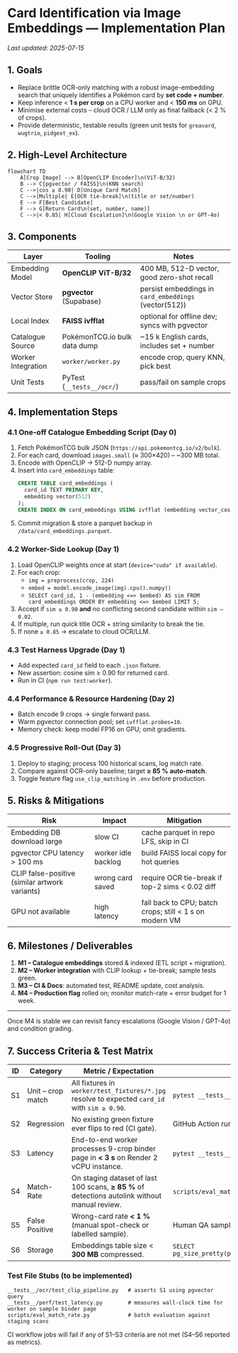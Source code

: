 # Card Identification via Image Embeddings — Implementation Plan

_Last updated: 2025-07-15_

## 1. Goals

* Replace brittle OCR-only matching with a robust image-embedding search that uniquely identifies a Pokémon card by **set code + number**.
* Keep inference < **1 s per crop** on a CPU worker and < **150 ms** on GPU.
* Minimise external costs – cloud OCR / LLM only as final fallback (< 2 % of crops).
* Provide deterministic, testable results (green unit tests for `greavard`, `wugtrio`, `pidgeot_ex`).

## 2. High-Level Architecture

```mermaid
flowchart TD
    A[Crop Image] --> B[OpenCLIP Encoder]\n(ViT-B/32)
    B --> C{pgvector / FAISS}\n(KNN search)
    C -->|cos ≥ 0.90| D[Unique Card Match]
    C -->|Multiple| E[OCR tie-break]\n(title or set/number)
    E --> F[Best Candidate]
    F --> G[Return Card\n(set, number, name)]
    C -->|< 0.85| H[Cloud Escalation]\n(Google Vision \n or GPT-4o)
```

## 3. Components

| Layer | Tooling | Notes |
|-------|---------|-------|
| Embedding Model | **OpenCLIP ViT-B/32** | 400 MB, 512-D vector, good zero-shot recall |
| Vector Store | **pgvector** (Supabase) | persist embeddings in `card_embeddings` (vector(512)) |
| Local Index | **FAISS ivfflat** | optional for offline dev; syncs with pgvector |
| Catalogue Source | PokémonTCG.io bulk data dump | ~15 k English cards, includes set + number |
| Worker Integration | `worker/worker.py` | encode crop, query KNN, pick best |
| Unit Tests | PyTest (`__tests__/ocr/`) | pass/fail on sample crops |

## 4. Implementation Steps

### 4.1 One-off Catalogue Embedding Script (Day 0)
1. Fetch PokémonTCG bulk JSON (`https://api.pokemontcg.io/v2/bulk`).
2. For each card, download `images.small` (≈ 300×420) – ~300 MB total.
3. Encode with OpenCLIP → 512-D numpy array.
4. Insert into `card_embeddings` table:
   ```sql
   CREATE TABLE card_embeddings (
     card_id TEXT PRIMARY KEY,
     embedding vector(512)
   );
   CREATE INDEX ON card_embeddings USING ivfflat (embedding vector_cosine_ops);
   ```
5. Commit migration & store a parquet backup in `/data/card_embeddings.parquet`.

### 4.2 Worker-Side Lookup (Day 1)
1. Load OpenCLIP weights once at start (`device="cuda" if available`).
2. For each crop:
   * `img = preprocess(crop, 224)`
   * `embed = model.encode_image(img).cpu().numpy()`
   * `SELECT card_id, 1 - (embedding <=> $embed) AS sim
      FROM card_embeddings
      ORDER BY embedding <=> $embed
      LIMIT 5;`
3. Accept if `sim ≥ 0.90` **and** no conflicting second candidate within `sim – 0.02`.
4. If multiple, run quick title OCR + string similarity to break the tie.
5. If none `≥ 0.85` → escalate to cloud OCR/LLM.

### 4.3 Test Harness Upgrade (Day 1)
* Add expected `card_id` field to each `.json` fixture.
* New assertion: cosine sim ≥ 0.90 for returned card.
* Run in CI (`npm run test:worker`).

### 4.4 Performance & Resource Hardening (Day 2)
* Batch encode 9 crops → single forward pass.
* Warm pgvector connection pool; set `ivfflat.probes=10`.
* Memory check: keep model FP16 on GPU; omit gradients.

### 4.5 Progressive Roll-Out (Day 3)
1. Deploy to staging; process 100 historical scans, log match rate.
2. Compare against OCR-only baseline; target **≥ 85 % auto-match**.
3. Toggle feature flag `use_clip_matching` in `.env` before production.

## 5. Risks & Mitigations

| Risk | Impact | Mitigation |
|------|--------|------------|
| Embedding DB download large | slow CI | cache parquet in repo LFS, skip in CI |
| pgvector CPU latency > 100 ms | worker idle backlog | build FAISS local copy for hot queries |
| CLIP false-positive (similar artwork variants) | wrong card saved | require OCR tie-break if top-2 sims < 0.02 diff |
| GPU not available | high latency | fall back to CPU; batch crops; still < 1 s on modern VM |

## 6. Milestones / Deliverables

1. **M1 – Catalogue embeddings** stored & indexed (ETL script + migration).
2. **M2 – Worker integration** with CLIP lookup + tie-break; sample tests green.
3. **M3 – CI & Docs**: automated test, README update, cost analysis.
4. **M4 – Production flag** rolled on; monitor match-rate + error budget for 1 week.

---
Once M4 is stable we can revisit fancy escalations (Google Vision / GPT-4o) and condition grading. 

## 7. Success Criteria & Test Matrix

| ID | Category | Metric / Expectation | Test Method |
|----|----------|----------------------|-------------|
| S1 | Unit – crop match | All fixtures in `worker/test_fixtures/*.jpg` resolve to expected `card_id` with `sim ≥ 0.90`. | `pytest __tests__/ocr/test_clip_pipeline.py` |
| S2 | Regression | No existing green fixture ever flips to red (CI gate). | GitHub Action runs on every PR |
| S3 | Latency | End-to-end worker processes 9-crop binder page in **< 3 s** on Render 2 vCPU instance. | `pytest __tests__/perf/test_latency.py` (marks failure if >3 s) |
| S4 | Match-Rate | On staging dataset of last 100 scans, **≥ 85 %** of detections autolink without manual review. | `scripts/eval_match_rate.py` prints rate – CI passes if ≥85 %. |
| S5 | False Positive | Wrong-card rate **< 1 %** (manual spot-check or labelled sample). | Human QA sample; tracked in Notion. |
| S6 | Storage | Embeddings table size < **300 MB** compressed. | `SELECT pg_size_pretty(pg_total_relation_size('card_embeddings'));` |

### Test File Stubs (to be implemented)

```
__tests__/ocr/test_clip_pipeline.py   # asserts S1 using pgvector query
__tests__/perf/test_latency.py        # measures wall-clock time for worker on sample binder page
scripts/eval_match_rate.py            # batch evaluation against staging scans
```

CI workflow jobs will fail if any of S1–S3 criteria are not met (S4–S6 reported as metrics). 